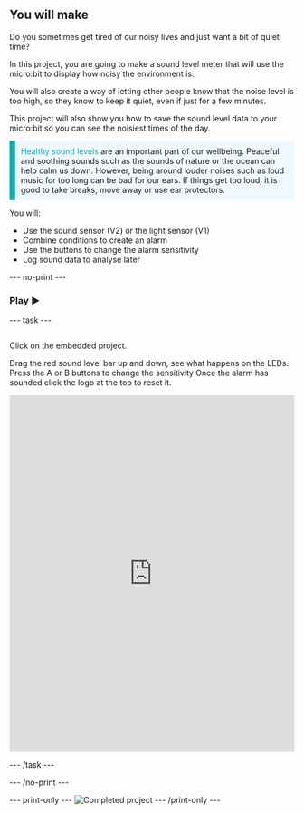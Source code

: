 ## You will make

Do you sometimes get tired of our noisy lives and just want a bit of quiet time? 

In this project, you are going to make a sound level meter that will use the micro:bit to display how noisy the environment is. 

You will also create a way of letting other people know that the noise level is too high, so they know to keep it quiet, even if just for a few minutes.

This project will also show you how to save the sound level data to your micro:bit so you can see the noisiest times of the day.

<p style="border-left: solid; border-width:10px; border-color: #0faeb0; background-color: aliceblue; padding: 10px;">
 <span style="color: #0faeb0">Healthy sound levels</span> are an important part of our wellbeing. Peaceful and soothing sounds such as the sounds of nature or the ocean can help calm us down. However, being around louder noises such as loud music for too long can be bad for our ears. If things get too loud, it is good to take breaks, move away or use ear protectors.
</p>

You will:
+ Use the sound sensor (V2) or the light sensor (V1)
+ Combine conditions to create an alarm
+ Use the buttons to change the alarm sensitivity
+ Log sound data to analyse later

--- no-print ---

### Play ▶️

--- task ---

<div style="display: flex; flex-wrap: wrap">
<div style="flex-basis: 175px; flex-grow: 1">  

Click on the embedded project.

Drag the red sound level bar up and down, see what happens on the LEDs. 
Press the A or B buttons to change the sensitivity
Once the alarm has sounded click the logo at the top to reset it.

<div style="position:relative;height:0;padding-bottom:125%;overflow:hidden;"><iframe style="position:absolute;top:0;left:0;width:100%;height:100%;" src="https://makecode.microbit.org/---run?id=_h86K9q8Yb49s" allowfullscreen="allowfullscreen" sandbox="allow-popups allow-forms allow-scripts allow-same-origin" frameborder="0"></iframe></div>

</div>
</div>

--- /task ---

--- /no-print ---

--- print-only ---
![Completed project](images/showcase_static.png)
--- /print-only ---